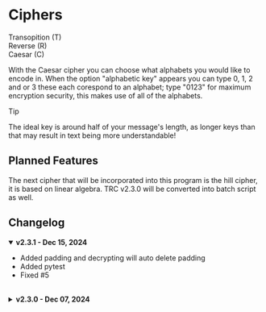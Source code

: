 # Ciphers

Transopition (T) </br>
Reverse (R) </br>
Caesar (C) </br>

With the Caesar cipher you can choose what alphabets you would like to encode in. When the option "alphabetic key" appears you can type 0, 1, 2 and or 3 these each corespond to an alphabet; type "0123" for maximum encryption security, this makes use of all of the alphabets.

> [!TIP]
> The ideal key is around half of your message's length, as longer keys than that may result in text being more understandable!

## Planned Features
The next cipher that will be incorporated into this program is the hill cipher, it is based on linear algebra. TRC v2.3.0 will be converted into batch script as well.

## Changelog
<details open><summary><b>v2.3.1 - Dec 15, 2024</b></summary>
<ul>
  <li>Added padding and decrypting will auto delete padding</li>
  <li>Added pytest</li>
  <li>Fixed #5</li>
</ul>
</br>
</details>

<details closed><summary><b>v2.3.0 - Dec 07, 2024</b></summary>
<ul>
  <li>Added logging system (Set on <code>WARNING</code> by default)</li>
  <li>Merged TRC-DEBUG with TRC
  <li>Minor bug fixes</li>
  <li>Deleted <code>dev</code> branch</li>
</ul>
</br>
</details>
